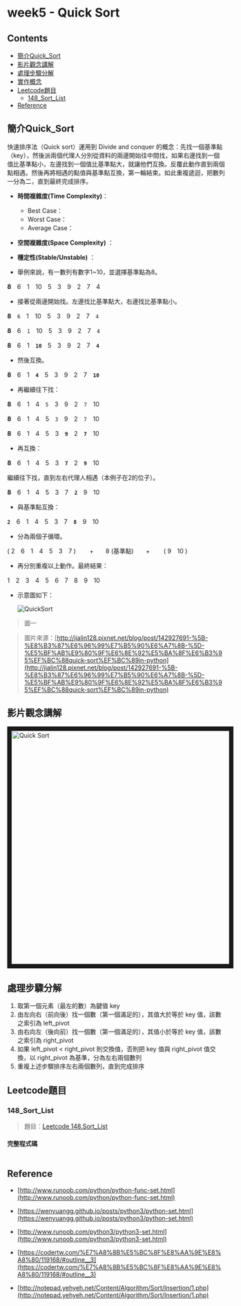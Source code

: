 # week5 - Quick Sort

## Contents
* [簡介Quick_Sort](#簡介Quick_Sort)
* [影片觀念講解](#影片觀念講解)
* [處理步驟分解](#處理步驟分解)
* [實作概念](#實作概念)
* [Leetcode題目](#Leetcode題目)
  * [148_Sort_List](#148_Sort_List)
* [Reference](#Reference)


## 簡介Quick_Sort
快速排序法（Quick sort）運用到 Divide and conquer 的概念：先找一個基準點（key），然後派兩個代理人分別從資料的兩邊開始往中間找，如果右邊找到一個值比基準點小，左邊找到一個值比基準點大，就讓他們互換。反覆此動作直到兩個點相遇。然後再將相遇的點值與基準點互換，第一輪結束。如此重複遞迴，把數列一分為二，直到最終完成排序。

* **時間複雜度(Time Complexity)**：
  * Best Case：
  * Worst Case：
  * Average Case：
* **空間複雜度(Space Complexity)** ：
* **穩定性(Stable/Unstable)** ：


* 舉例來說，有一數列有數字1~10，並選擇基準點為8。


 **8**　6　1　10　5　3　9　2　7　4


* 接著從兩邊開始找。左邊找比基準點大，右邊找比基準點小。


**8**　`6`　1　10　5　3　9　2　7　`4`


**8**　6　`1`　10　5　3　9　2　7　`4`


**8**　6　1　**`10`**　5　3　9　2　7　**`4`**


* 然後互換。


**8**　6　1　**`4`**　5　3　9　2　7　**`10`**


* 再繼續往下找：


**8**　6　1　4　`5`　3　9　2　`7`　10


**8**　6　1　4　5　`3`　9　2　`7`　10


**8**　6　1　4　5　3　**`9`**　2　**`7`**　10


* 再互換：


**8**　6　1　4　5　3　**`7`**　2　**`9`**　10


繼續往下找，直到左右代理人相遇（本例子在2的位子）。


**8**　6　1　4　5　3　7　**`2`**　9　10


* 與基準點互換：

**`2`**　6　1　4　5　3　7　**`8`**　9　10


* 分為兩個子循環。


( 2　6　1　4　5　3　7 ) 　　+　　8 (基準點)　　+ 　　( 9　10 )


* 再分別重複以上動作。最終結果：


1　2　3　4　5　6　7　8　9　10


* 示意圖如下：


   ![QuickSort](https://pic.pimg.tw/jialin128/1467645871-4201784417_n.png "QuickSort")


> 圖一


> 圖片來源：[http://jialin128.pixnet.net/blog/post/142927691-%5B-%E8%B3%87%E6%96%99%E7%B5%90%E6%A7%8B-%5D-%E5%BF%AB%E9%80%9F%E6%8E%92%E5%BA%8F%E6%B3%95%EF%BC%88quick-sort%EF%BC%89in-python](http://jialin128.pixnet.net/blog/post/142927691-%5B-%E8%B3%87%E6%96%99%E7%B5%90%E6%A7%8B-%5D-%E5%BF%AB%E9%80%9F%E6%8E%92%E5%BA%8F%E6%B3%95%EF%BC%88quick-sort%EF%BC%89in-python)


## 影片觀念講解
   <a href="https://www.youtube.com/watch?v=0Ds3KqYeXzA
" target="_blank"><img src="http://img.youtube.com/vi/0Ds3KqYeXzA/0.jpg" 
alt="Quick Sort" width="720" height="540" border="10" /></a>

## 處理步驟分解
1.  取第一個元素（最左的數）為鍵值 key
2.  由左向右（前向後）找一個數（第一個滿足的），其值大於等於 key 值，該數之索引為 left_pivot
3.  由右向左（後向前）找一個數（第一個滿足的），其值小於等於 key 值，該數之索引為 right_pivot
4.  如果 left_pivot < right_pivot 則交換值，否則把 key 值與 right_pivot 值交換，以 right_pivot 為基準，分為左右兩個數列
5. 重複上述步驟排序左右兩個數列，直到完成排序


## Leetcode題目
### 148_Sort_List
> 題目：[Leetcode 148.Sort_List](https://leetcode.com/problems/sort-list/)


#### 完整程式碼
```python

```


## Reference
* [http://www.runoob.com/python/python-func-set.html](http://www.runoob.com/python/python-func-set.html)	


* [https://wenyuangg.github.io/posts/python3/python-set.html](https://wenyuangg.github.io/posts/python3/python-set.html)


* [http://www.runoob.com/python3/python3-set.html](http://www.runoob.com/python3/python3-set.html)


* [https://codertw.com/%E7%A8%8B%E5%BC%8F%E8%AA%9E%E8%A8%80/119168/#outline__3](https://codertw.com/%E7%A8%8B%E5%BC%8F%E8%AA%9E%E8%A8%80/119168/#outline__3)


* [http://notepad.yehyeh.net/Content/Algorithm/Sort/Insertion/1.php](http://notepad.yehyeh.net/Content/Algorithm/Sort/Insertion/1.php)

